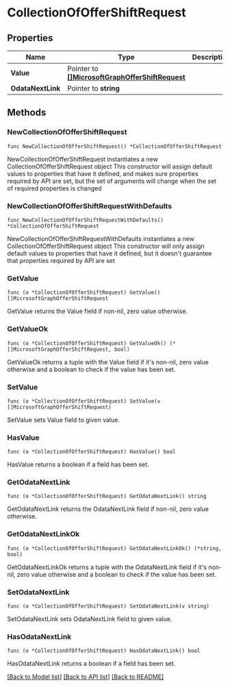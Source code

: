 # CollectionOfOfferShiftRequest

## Properties

Name | Type | Description | Notes
------------ | ------------- | ------------- | -------------
**Value** | Pointer to [**[]MicrosoftGraphOfferShiftRequest**](MicrosoftGraphOfferShiftRequest.md) |  | [optional] 
**OdataNextLink** | Pointer to **string** |  | [optional] 

## Methods

### NewCollectionOfOfferShiftRequest

`func NewCollectionOfOfferShiftRequest() *CollectionOfOfferShiftRequest`

NewCollectionOfOfferShiftRequest instantiates a new CollectionOfOfferShiftRequest object
This constructor will assign default values to properties that have it defined,
and makes sure properties required by API are set, but the set of arguments
will change when the set of required properties is changed

### NewCollectionOfOfferShiftRequestWithDefaults

`func NewCollectionOfOfferShiftRequestWithDefaults() *CollectionOfOfferShiftRequest`

NewCollectionOfOfferShiftRequestWithDefaults instantiates a new CollectionOfOfferShiftRequest object
This constructor will only assign default values to properties that have it defined,
but it doesn't guarantee that properties required by API are set

### GetValue

`func (o *CollectionOfOfferShiftRequest) GetValue() []MicrosoftGraphOfferShiftRequest`

GetValue returns the Value field if non-nil, zero value otherwise.

### GetValueOk

`func (o *CollectionOfOfferShiftRequest) GetValueOk() (*[]MicrosoftGraphOfferShiftRequest, bool)`

GetValueOk returns a tuple with the Value field if it's non-nil, zero value otherwise
and a boolean to check if the value has been set.

### SetValue

`func (o *CollectionOfOfferShiftRequest) SetValue(v []MicrosoftGraphOfferShiftRequest)`

SetValue sets Value field to given value.

### HasValue

`func (o *CollectionOfOfferShiftRequest) HasValue() bool`

HasValue returns a boolean if a field has been set.

### GetOdataNextLink

`func (o *CollectionOfOfferShiftRequest) GetOdataNextLink() string`

GetOdataNextLink returns the OdataNextLink field if non-nil, zero value otherwise.

### GetOdataNextLinkOk

`func (o *CollectionOfOfferShiftRequest) GetOdataNextLinkOk() (*string, bool)`

GetOdataNextLinkOk returns a tuple with the OdataNextLink field if it's non-nil, zero value otherwise
and a boolean to check if the value has been set.

### SetOdataNextLink

`func (o *CollectionOfOfferShiftRequest) SetOdataNextLink(v string)`

SetOdataNextLink sets OdataNextLink field to given value.

### HasOdataNextLink

`func (o *CollectionOfOfferShiftRequest) HasOdataNextLink() bool`

HasOdataNextLink returns a boolean if a field has been set.


[[Back to Model list]](../README.md#documentation-for-models) [[Back to API list]](../README.md#documentation-for-api-endpoints) [[Back to README]](../README.md)


